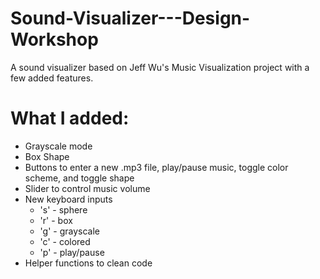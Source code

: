 # Sound-Visualizer---Design-Workshop
A sound visualizer based on Jeff Wu's Music Visualization project with a few added features.


# What I added:
- Grayscale mode
- Box Shape
- Buttons to enter a new .mp3 file, play/pause music, toggle color scheme, and toggle shape
- Slider to control music volume
- New keyboard inputs
  - 's' - sphere
  - 'r' - box
  - 'g' - grayscale
  - 'c' - colored
  - 'p' - play/pause
- Helper functions to clean code
